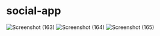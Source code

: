 # social-app
![Screenshot (163)](https://user-images.githubusercontent.com/59224309/152722959-de6d1a7d-1df0-46d7-b82b-4711084b8970.png)
![Screenshot (164)](https://user-images.githubusercontent.com/59224309/152722963-767e2725-d52b-4a73-8a83-51a1dea27c42.png)
![Screenshot (165)](https://user-images.githubusercontent.com/59224309/152722967-e46b9c94-a547-497d-96e3-3fd8943b38d9.png)
